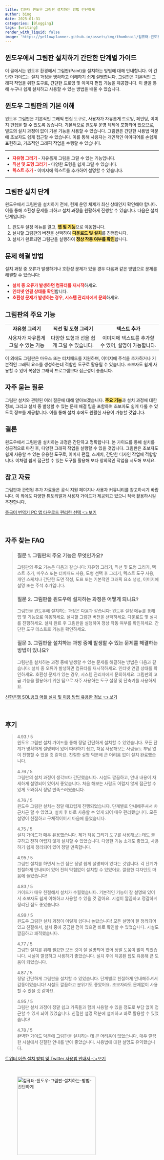 ```yaml
---
title: 컴퓨터 윈도우 그림판 설치하는 방법 간단하게
author: bing
date: 2025-01-31
categories: [Blogging]
tags: [writing]
render_with_liquid: false
image: 'https://yellowplanner.github.io/assets/img/thumbnail/컴퓨터-윈도우-그림판-설치하는-방법-간단하게.webp'
---
```



<h2 id='그림판 설치 가이드'>윈도우에서 그림판 설치하기 간단한 단계별 가이드</h2>

<p>이 글에서는 윈도우 환경에서 그림판(Paint)을 설치하는 방법에 대해 안내합니다. 이 간단한 가이드는 설치 과정을 명확하고 이해하기 쉽게 설명합니다. 그림판은 기본적인 그래픽 작업을 위한 도구로, 간단한 드로잉 및 이미지 편집 기능을 제공합니다. 이 글을 통해 누구나 쉽게 설치하고 사용할 수 있는 방법을 배울 수 있습니다.</p>

<h2 id='그림판의 기본 이해'>윈도우 그림판의 기본 이해</h2>

<p>윈도우 그림판은 기본적인 그래픽 편집 도구로, 사용자가 자유롭게 드로잉, 페인팅, 이미지 편집을 할 수 있도록 돕습니다. 기본적으로 윈도우 운영 체제에 포함되어 있으므로, 별도의 설치 과정이 없이 기본 기능을 사용할 수 있습니다. 그림판은 간단한 사용법 덕분에 초보자도 쉽게 접근할 수 있습니다. 이를 통해 사용자는 개인적인 아이디어를 손쉽게 표현하고, 기초적인 그래픽 작업을 수행할 수 있습니다.</p>

<hr />

<ul>
    <li><b><span style="color: #ee2323;">자유형 그리기</span></b> - 자유롭게 그림을 그릴 수 있는 기능입니다.</li>
    <li><b><span style="color: #ee2323;">직선 및 도형 그리기</span></b> - 다양한 도형을 쉽게 그릴 수 있습니다.</li>
    <li><b><span style="color: #ee2323;">텍스트 추가</span></b> - 이미지에 텍스트를 추가하여 설명할 수 있습니다.</li>
</ul>

<hr />

<h2 id='그림판 설치 단계'>그림판 설치 단계</h2>

<p>윈도우에서 그림판을 설치하기 전에, 현재 운영 체제가 최신 상태인지 확인해야 합니다. 이를 통해 호환성 문제를 피하고 설치 과정을 원활하게 진행할 수 있습니다. 다음은 설치 단계입니다:</p>

<ol>
    <li>윈도우 설정 메뉴를 열고, <b><span style="background-color: #ffe066;">앱 및 기능</span></b>으로 이동합니다.</li>
    <li>설치할 그림판의 버전을 선택하여 <b><span style="background-color: #ffe066;">다운로드 및 설치</span></b>를 진행합니다.</li>
    <li>설치가 완료되면 그림판을 실행하여 <b><span style="background-color: #ffe066;">정상 작동 여부를 확인</span></b>합니다.</li>
</ol>

<h2 id='문제 해결 방법'>문제 해결 방법</h2>

<p>설치 과정 중 오류가 발생하거나 호환성 문제가 있을 경우 다음과 같은 방법으로 문제를 해결할 수 있습니다:</p>

<ul>
    <li><b><span style="color: #ee2323;">설치 중 오류가 발생하면 컴퓨터를 재시작</span></b>하세요.</li>
    <li><b><span style="color: #ee2323;">인터넷 연결 상태를 확인</span></b>합니다.</li>
    <li><b><span style="color: #ee2323;">호환성 문제가 발생하는 경우, 시스템 관리자에게 문의</span></b>하세요.</li>
</ul>

<h2 id='주요 기능 설명'>그림판의 주요 기능</h2>

<table>
    <tr>
        <td style="text-align: center; height: 17px;"><b>자유형 그리기</b></td>
        <td style="text-align: center; height: 17px;"><b>직선 및 도형 그리기</b></td>
        <td style="text-align: center; height: 17px;"><b>텍스트 추가</b></td>
    </tr>
    <tr>
        <td style="text-align: center; height: 17px;">사용자가 자유롭게 그릴 수 있는 기능</td>
        <td style="text-align: center; height: 17px;">다양한 도형과 선을 쉽게 그릴 수 있습니다.</td>
        <td style="text-align: center; height: 17px;">이미지에 텍스트를 추가할 수 있어, 설명이 가능합니다.</td>
    </tr>
</table>

<p>이 외에도 그림판은 마우스 또는 터치패드를 지원하며, 이미지에 주석을 추가하거나 기본적인 그래픽 요소를 생성하는데 적합한 도구로 활용될 수 있습니다. 초보자도 쉽게 사용할 수 있어 복잡한 그래픽 프로그램보다 접근성이 좋습니다.</p>

<h2 id='자주 묻는 질문'>자주 묻는 질문</h2>

<p>그림판 설치와 관련된 여러 질문에 대해 알아보겠습니다. <b><span style="background-color: #ffe066;">주요 기능</span></b>과 설치 과정에 대한 정보, 그리고 설치 중 발생할 수 있는 문제 해결 팁을 포함하여 초보자도 쉽게 다룰 수 있도록 정보를 제공합니다. 이를 통해 설치 후에도 원활한 사용이 가능할 것입니다.</p>

<h2 id='결론'>결론</h2>

<p>윈도우에서 그림판을 설치하는 과정은 간단하고 명확합니다. 본 가이드를 통해 설치를 성공적으로 마친 후, 다양한 그래픽 작업을 실행할 수 있을 것입니다. 그림판은 초보자도 쉽게 사용할 수 있는 유용한 도구로, 이미지 편집, 스케치, 간단한 디자인 작업에 적합합니다. 이처럼 쉽게 접근할 수 있는 도구를 활용해 보다 창의적인 작업을 시도해 보세요.</p>

<h2 id='참고 자료'>참고 자료</h2>

<p>그림판과 관련된 추가 자료들은 공식 지원 페이지나 사용자 커뮤니티를 참고하시기 바랍니다. 이 외에도 다양한 튜토리얼과 사용자 가이드가 제공되고 있으니 적극 활용하시길 추천합니다.</p>


<p><a class="click-button" title="중국어 번역기 PC 앱 다운로드 편리한 선택" href="https://yellowplanner.github.io/posts/%EC%A4%91%EA%B5%AD%EC%96%B4-%EB%B2%88%EC%97%AD%EA%B8%B0-PC-%EC%95%B1-%EB%8B%A4%EC%9A%B4%EB%A1%9C%EB%93%9C-%ED%8E%B8%EB%A6%AC%ED%95%9C-%EC%84%A0%ED%83%9D/" rel="dofollow">중국어 번역기 PC 앱 다운로드 편리한 선택 👈 보기</a></p><br>
<h2 id='자주_찾는_FAQ'>자주 찾는 FAQ</h2>
<div itemscope="" itemtype="https://schema.org/FAQPage"> 
<blockquote> 
<div itemscope="" itemprop="mainEntity" itemtype="https://schema.org/Question"> 
<h3 itemprop="name">질문 1. 그림판의 주요 기능은 무엇인가요?</h3> 
<div itemscope="" itemprop="acceptedAnswer" itemtype="https://schema.org/Answer"> 
<span itemprop="text"> 
<p>그림판의 주요 기능은 다음과 같습니다: 자유형 그리기, 직선 및 도형 그리기, 텍스트 추가, 마우스 또는 터치패드 사용, 도형 선택 후 그리기, 텍스트 도구 사용, 개인 스케치나 간단한 도면 작성, 도표 또는 기본적인 그래픽 요소 생성, 이미지에 설명 또는 주석 추가입니다.</p> 
</span> 
</div> 
</div> 

<div itemscope="" itemprop="mainEntity" itemtype="https://schema.org/Question"> 
<h3 itemprop="name">질문 2. 그림판을 윈도우에 설치하는 과정은 어떻게 되나요?</h3> 
<div itemscope="" itemprop="acceptedAnswer" itemtype="https://schema.org/Answer"> 
<span itemprop="text"> 
<p>그림판을 윈도우에 설치하는 과정은 다음과 같습니다: 윈도우 설정 메뉴를 통해 앱 및 기능으로 이동하세요. 설치할 그림판 버전을 선택하세요. 다운로드 및 설치를 진행하세요. 설치 완료 후 그림판을 실행하여 정상 작동 여부를 확인하세요. 간단한 도구 테스트로 기능을 확인하세요.</p> 
</span> 
</div> 
</div> 

<div itemscope="" itemprop="mainEntity" itemtype="https://schema.org/Question"> 
<h3 itemprop="name">질문 3. 그림판을 설치하는 과정 중에 발생할 수 있는 문제를 해결하는 방법이 있나요?</h3> 
<div itemscope="" itemprop="acceptedAnswer" itemtype="https://schema.org/Answer"> 
<span itemprop="text"> 
<p>그림판을 설치하는 과정 중에 발생할 수 있는 문제를 해결하는 방법은 다음과 같습니다: 설치 중 오류가 발생하면 컴퓨터를 재시작하세요. 인터넷 연결 상태를 확인하세요. 호환성 문제가 있는 경우, 시스템 관리자에게 문의하세요. 그림판의 고급 기능을 활용하기 위한 팁으로 자주 사용하는 도구 설정 및 단축키를 사용하세요.</p> 
</span> 
</div> 
</div> 
</blockquote> 
</div>
<p><a class="click-button" title="신한은행 SOL뱅크 어플 설치 및 이용 방법 유용한 정보" href="https://yellowplanner.github.io/posts/%EC%8B%A0%ED%95%9C%EC%9D%80%ED%96%89-SOL%EB%B1%85%ED%81%AC-%EC%96%B4%ED%94%8C-%EC%84%A4%EC%B9%98-%EB%B0%8F-%EC%9D%B4%EC%9A%A9-%EB%B0%A9%EB%B2%95-%EC%9C%A0%EC%9A%A9%ED%95%9C-%EC%A0%95%EB%B3%B4/" rel="dofollow">신한은행 SOL뱅크 어플 설치 및 이용 방법 유용한 정보 👈 보기</a></p><br>
<h2 id='후기'>후기</h2>
<div itemscope itemtype="https://schema.org/Product">
  <blockquote>
  <div itemprop="review" itemscope itemtype="https://schema.org/Review">
      <div itemprop="reviewRating" itemscope itemtype="https://schema.org/Rating"> <span itemprop="ratingValue">4.93</span> / <span itemprop="bestRating">5</span> </div>
      <span itemprop="reviewBody">윈도우 그림판 설치 가이드를 통해 정말 간단하게 설치할 수 있었습니다. 모든 단계가 명확하게 설명되어 있어 따라하기 쉽고, 처음 사용해보는 사람들도 부담 없이 진행할 수 있을 것 같아요. 친절한 설명 덕분에 큰 어려움 없이 설치 완료했습니다.</span>
  </div>
  <br>
  <div itemprop="review" itemscope itemtype="https://schema.org/Review">
      <div itemprop="reviewRating" itemscope itemtype="https://schema.org/Rating"> <span itemprop="ratingValue">4.76</span> / <span itemprop="bestRating">5</span> </div>
      <span itemprop="reviewBody">그림판의 설치 과정이 생각보다 간단했습니다. 시설도 깔끔하고, 안내 내용이 자세하게 설명되어 있어서 좋았습니다. 처음 해보는 사람도 어렵지 않게 접근할 수 있게 도와줘서 정말 만족스러웠습니다.</span>
  </div>
  <br>
  <div itemprop="review" itemscope itemtype="https://schema.org/Review">
      <div itemprop="reviewRating" itemscope itemtype="https://schema.org/Rating"> <span itemprop="ratingValue">4.76</span> / <span itemprop="bestRating">5</span> </div>
      <span itemprop="reviewBody">윈도우 그림판 설치는 정말 매끄럽게 진행되었습니다. 단계별로 안내해주셔서 차근차근 할 수 있었고, 설치 후 바로 사용할 수 있게 되어 매우 편리했습니다. 모든 설명이 친절하고 구체적이어서 마음에 들었습니다.</span>
  </div>
  <br>
  <div itemprop="review" itemscope itemtype="https://schema.org/Review">
      <div itemprop="reviewRating" itemscope itemtype="https://schema.org/Rating"> <span itemprop="ratingValue">4.75</span> / <span itemprop="bestRating">5</span> </div>
      <span itemprop="reviewBody">설치 가이드가 매우 유용했습니다. 제가 처음 그리기 도구를 사용해보는데도 불구하고 전혀 어렵지 않게 설치할 수 있었습니다. 다양한 기능 소개도 좋았고, 사용하기 쉽게 정리되어 있어 정말 만족합니다.</span>
  </div>
  <br>
  <div itemprop="review" itemscope itemtype="https://schema.org/Review">
      <div itemprop="reviewRating" itemscope itemtype="https://schema.org/Rating"> <span itemprop="ratingValue">4.95</span> / <span itemprop="bestRating">5</span> </div>
      <span itemprop="reviewBody">그림판 설치를 하면서 느낀 점은 정말 쉽게 설명되어 있다는 것입니다. 각 단계가 친절하게 안내되어 있어 전혀 막힘없이 설치할 수 있었어요. 깔끔한 디자인도 마음에 들었습니다!</span>
  </div>
  <br>
  <div itemprop="review" itemscope itemtype="https://schema.org/Review">
      <div itemprop="reviewRating" itemscope itemtype="https://schema.org/Rating"> <span itemprop="ratingValue">4.83</span> / <span itemprop="bestRating">5</span> </div>
      <span itemprop="reviewBody">가이드가 매우 친절해서 설치가 수월했습니다. 기본적인 기능이 잘 설명돼 있어서 초보자도 쉽게 이해하고 사용할 수 있을 것 같아요. 시설이 깔끔하고 정갈하게 정리된 점도 좋았습니다.</span>
  </div>
  <br>
  <div itemprop="review" itemscope itemtype="https://schema.org/Review">
      <div itemprop="reviewRating" itemscope itemtype="https://schema.org/Rating"> <span itemprop="ratingValue">4.99</span> / <span itemprop="bestRating">5</span> </div>
      <span itemprop="reviewBody">윈도우 그림판 설치 과정이 이렇게 쉽다니 놀랐습니다! 모든 설명이 잘 정리되어 있고 친절해서, 설치 중에 궁금한 점이 있으면 바로 확인할 수 있었습니다. 시설도 깔끔하고 쾌적했습니다.</span>
  </div>
  <br>
  <div itemprop="review" itemscope itemtype="https://schema.org/Review">
      <div itemprop="reviewRating" itemscope itemtype="https://schema.org/Rating"> <span itemprop="ratingValue">4.77</span> / <span itemprop="bestRating">5</span> </div>
      <span itemprop="reviewBody">그림판 설치를 위해 필요한 모든 것이 잘 설명되어 있어 정말 도움이 많이 되었습니다. 시설이 깔끔하고 사용하기 좋았습니다. 설치 후에 제공된 팁도 유용해 큰 도움이 되었습니다.</span>
  </div>
  <br>
  <div itemprop="review" itemscope itemtype="https://schema.org/Review">
      <div itemprop="reviewRating" itemscope itemtype="https://schema.org/Rating"> <span itemprop="ratingValue">4.87</span> / <span itemprop="bestRating">5</span> </div>
      <span itemprop="reviewBody">정말 간단하게 그림판을 설치할 수 있었습니다. 단계별로 친절하게 안내해주셔서 감동이었습니다! 시설도 깔끔하고 분위기도 좋았어요. 초보자라도 문제없이 사용할 수 있을 것 같아요.</span>
  </div>
  <br>
  <div itemprop="review" itemscope itemtype="https://schema.org/Review">
      <div itemprop="reviewRating" itemscope itemtype="https://schema.org/Rating"> <span itemprop="ratingValue">4.95</span> / <span itemprop="bestRating">5</span> </div>
      <span itemprop="reviewBody">그림판 설치 과정이 정말 쉽고 가족들과 함께 사용할 수 있을 정도로 부담 없이 접근할 수 있게 되어 있었습니다. 친절한 설명 덕분에 설치하고 바로 활용할 수 있었습니다!</span>
  </div>
  <br>
  <div itemprop="review" itemscope itemtype="https://schema.org/Review">
      <div itemprop="reviewRating" itemscope itemtype="https://schema.org/Rating"> <span itemprop="ratingValue">4.78</span> / <span itemprop="bestRating">5</span> </div>
      <span itemprop="reviewBody">완벽한 가이드 덕분에 그림판을 설치하는 데 큰 어려움이 없었습니다. 매우 깔끔한 시설에서 친절한 안내를 받아 좋았습니다. 사용법에 대한 설명도 유익했습니다.</span>
  </div>
  </blockquote>
</div>
<p><a class="click-button" title="트위터 어플 설치 방법 및 Twitter 사용법 안내서" href="https://yellowplanner.github.io/posts/%ED%8A%B8%EC%9C%84%ED%84%B0-%EC%96%B4%ED%94%8C-%EC%84%A4%EC%B9%98-%EB%B0%A9%EB%B2%95-%EB%B0%8F-Twitter-%EC%82%AC%EC%9A%A9%EB%B2%95-%EC%95%88%EB%82%B4%EC%84%9C/" rel="dofollow">트위터 어플 설치 방법 및 Twitter 사용법 안내서 👈 보기</a></p><br>
<figure class="image"><img src="https://yellowplanner.github.io/assets/img/thumbnail/컴퓨터-윈도우-그림판-설치하는-방법-간단하게.webp" alt="컴퓨터-윈도우-그림판-설치하는-방법-간단하게" width="256" height="256"></figure>